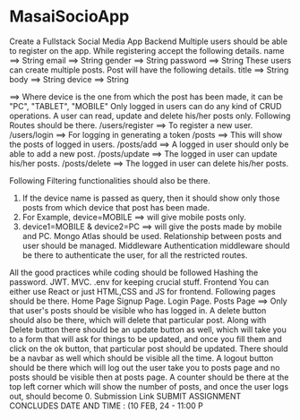 # MasaiSocioApp
Create a Fullstack Social Media App
Backend
Multiple users should be able to register on the app.
While registering accept the following details.
name ==> String
email ==> String
gender ==> String
password ==> String
These users can create multiple posts.
Post will have the following details.
title ==> String
body ==> String
device ==> String

==> Where device is the one from which the post has been made, it can be "PC", "TABLET", "MOBILE"
Only logged in users can do any kind of CRUD operations.
A user can read, update and delete his/her posts only.
Following Routes should be there.
/users/register ==> To register a new user.
/users/login ==> For logging in generating a token
/posts ==> This will show the posts of logged in users.
/posts/add ==> A logged in user should only be able to add a new post.
/posts/update ==> The logged in user can update his/her posts.
/posts/delete ==> The logged in user can delete his/her posts.

Following Filtering functionalities should also be there.
1. If the device name is passed as query, then it should show only those posts from which device that post has been made.
 2. For Example, device=MOBILE ==> will give mobile posts only.
3. device1=MOBILE & device2=PC ==> will give the posts made by mobile and PC.
Mongo Atlas should be used.
Relationship between posts and user should be managed.
Middleware
Authentication middleware should be there to authenticate the user, for all the restricted routes.

All the good practices while coding should be followed
Hashing the password.
JWT.
MVC.
.env for keeping crucial stuff.
Frontend
You can either use React or just HTML,CSS and JS for frontend.
Following pages should be there.
Home Page
Signup Page.
Login Page.
Posts Page ==> Only that user's posts should be visible who has logged in.
A delete button should also be there, which will delete that particular post.
Along with Delete button there should be an update button as well, which will take you to a form that will ask for things to be updated, and once you fill them and click on the ok button, that particular post should be updated.
There should be a navbar as well which should be visible all the time.
A logout button should be there which will log out the user take you to posts page and no posts should be visible then at posts page.
A counter should be there at the top left corner which will show the number of posts, and once the user logs out, should become 0.
Submission Link
SUBMIT
ASSIGNMENT CONCLUDES DATE AND TIME : (10 FEB, 24 - 11:00 P
